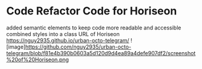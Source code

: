 # Code Refactor Code for Horiseon
added semantic elements to keep code more readable and accessible
combined styles into a class
URL of Horiseon https://nguy2935.github.io/urban-octo-telegram/
![image]https://github.com/nguy2935/urban-octo-telegram/blob/f81e4b390b0603a5d120d9d4ea89a4defe907df2/screenshot%20of%20Horiseon.png
